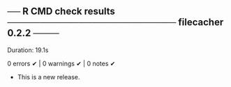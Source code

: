 ## ── R CMD check results ────────────────────────── filecacher 0.2.2 ────
Duration: 19.1s

0 errors ✔ | 0 warnings ✔ | 0 notes ✔

* This is a new release.
